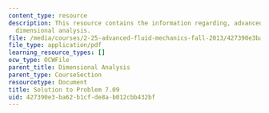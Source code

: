 ```yaml
---
content_type: resource
description: This resource contains the information regarding, advanced fluid mechanics,
  dimensional analysis.
file: /media/courses/2-25-advanced-fluid-mechanics-fall-2013/427390e3ba62b1cfde8ab012cbb432bf_MIT2_25F13_Shapi7.09_Solut.pdf
file_type: application/pdf
learning_resource_types: []
ocw_type: OCWFile
parent_title: Dimensional Analysis
parent_type: CourseSection
resourcetype: Document
title: Solution to Problem 7.09
uid: 427390e3-ba62-b1cf-de8a-b012cbb432bf
---
```


